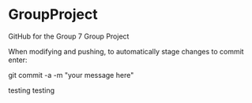 # GroupProject
GitHub for the Group 7 Group Project

When modifying and pushing, to automatically stage changes to commit enter:

git commit -a -m "your message here"

testing testing 
